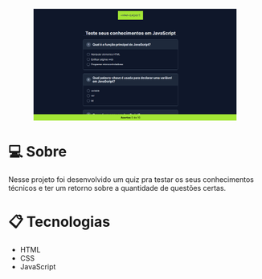 
<p align="center">
  <img alt="Preview do projeto desenvolvido." src="./github/projeto-preview.png" width="80%">
</p>


# 💻 Sobre
Nesse projeto foi desenvolvido um quiz pra testar os seus conhecimentos técnicos e ter um retorno sobre a quantidade de questões certas. 
# 📋 Tecnologias
* HTML
* CSS
* JavaScript 

